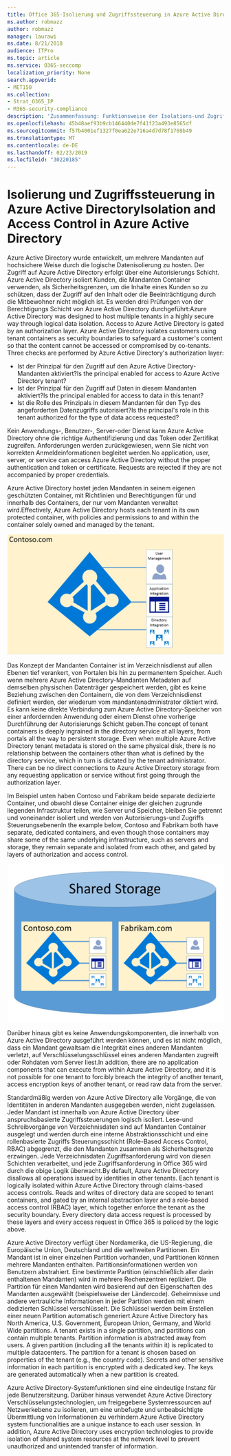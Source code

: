 ```yaml
---
title: Office 365-Isolierung und Zugriffssteuerung in Azure Active Directory
ms.author: robmazz
author: robmazz
manager: laurawi
ms.date: 8/21/2018
audience: ITPro
ms.topic: article
ms.service: O365-seccomp
localization_priority: None
search.appverid:
- MET150
ms.collection:
- Strat_O365_IP
- M365-security-compliance
description: 'Zusammenfassung: Funktionsweise der Isolations-und Zugriffssteuerung in Azure Active Directory.'
ms.openlocfilehash: 45b48aef93b9cb146440de7f41f23a493e8565df
ms.sourcegitcommit: f57b4001ef1327f0ea622e716a4d7d78f1769b49
ms.translationtype: MT
ms.contentlocale: de-DE
ms.lasthandoff: 02/23/2019
ms.locfileid: "30220185"
---
```

# <a name="isolation-and-access-control-in-azure-active-directory"></a><span data-ttu-id="64a31-103">Isolierung und Zugriffssteuerung in Azure Active Directory</span><span class="sxs-lookup"><span data-stu-id="64a31-103">Isolation and Access Control in Azure Active Directory</span></span>

<span data-ttu-id="64a31-p101">Azure Active Directory wurde entwickelt, um mehrere Mandanten auf hochsichere Weise durch die logische Datenisolierung zu hosten. Der Zugriff auf Azure Active Directory erfolgt über eine Autorisierungs Schicht. Azure Active Directory isoliert Kunden, die Mandanten Container verwenden, als Sicherheitsgrenzen, um die Inhalte eines Kunden so zu schützen, dass der Zugriff auf den Inhalt oder die Beeinträchtigung durch die Mitbewohner nicht möglich ist. Es werden drei Prüfungen von der Berechtigungs Schicht von Azure Active Directory durchgeführt:</span><span class="sxs-lookup"><span data-stu-id="64a31-p101">Azure Active Directory was designed to host multiple tenants in a highly secure way through logical data isolation. Access to Azure Active Directory is gated by an authorization layer. Azure Active Directory isolates customers using tenant containers as security boundaries to safeguard a customer's content so that the content cannot be accessed or compromised by co-tenants. Three checks are performed by Azure Active Directory's authorization layer:</span></span>
- <span data-ttu-id="64a31-108">Ist der Prinzipal für den Zugriff auf den Azure Active Directory-Mandanten aktiviert?</span><span class="sxs-lookup"><span data-stu-id="64a31-108">Is the principal enabled for access to Azure Active Directory tenant?</span></span>
- <span data-ttu-id="64a31-109">Ist der Prinzipal für den Zugriff auf Daten in diesem Mandanten aktiviert?</span><span class="sxs-lookup"><span data-stu-id="64a31-109">Is the principal enabled for access to data in this tenant?</span></span>
- <span data-ttu-id="64a31-110">Ist die Rolle des Prinzipals in diesem Mandanten für den Typ des angeforderten Datenzugriffs autorisiert?</span><span class="sxs-lookup"><span data-stu-id="64a31-110">Is the principal's role in this tenant authorized for the type of data access requested?</span></span>

<span data-ttu-id="64a31-p102">Kein Anwendungs-, Benutzer-, Server-oder Dienst kann Azure Active Directory ohne die richtige Authentifizierung und das Token oder Zertifikat zugreifen. Anforderungen werden zurückgewiesen, wenn Sie nicht von korrekten Anmeldeinformationen begleitet werden.</span><span class="sxs-lookup"><span data-stu-id="64a31-p102">No application, user, server, or service can access Azure Active Directory without the proper authentication and token or certificate. Requests are rejected if they are not accompanied by proper credentials.</span></span>

<span data-ttu-id="64a31-113">Azure Active Directory hostet jeden Mandanten in seinem eigenen geschützten Container, mit Richtlinien und Berechtigungen für und innerhalb des Containers, der nur vom Mandanten verwaltet wird.</span><span class="sxs-lookup"><span data-stu-id="64a31-113">Effectively, Azure Active Directory hosts each tenant in its own protected container, with policies and permissions to and within the container solely owned and managed by the tenant.</span></span>
 
![Azure-Container](media/office-365-isolation-azure-container.png)

<span data-ttu-id="64a31-p103">Das Konzept der Mandanten Container ist im Verzeichnisdienst auf allen Ebenen tief verankert, von Portalen bis hin zu permanentem Speicher. Auch wenn mehrere Azure Active Directory-Mandanten Metadaten auf demselben physischen Datenträger gespeichert werden, gibt es keine Beziehung zwischen den Containern, die von dem Verzeichnisdienst definiert werden, der wiederum vom mandantenadministrator diktiert wird. Es kann keine direkte Verbindung zum Azure Active Directory-Speicher von einer anfordernden Anwendung oder einem Dienst ohne vorherige Durchführung der Autorisierungs Schicht geben.</span><span class="sxs-lookup"><span data-stu-id="64a31-p103">The concept of tenant containers is deeply ingrained in the directory service at all layers, from portals all the way to persistent storage. Even when multiple Azure Active Directory tenant metadata is stored on the same physical disk, there is no relationship between the containers other than what is defined by the directory service, which in turn is dictated by the tenant administrator. There can be no direct connections to Azure Active Directory storage from any requesting application or service without first going through the authorization layer.</span></span>

<span data-ttu-id="64a31-118">Im Beispiel unten haben Contoso und Fabrikam beide separate dedizierte Container, und obwohl diese Container einige der gleichen zugrunde liegenden Infrastruktur teilen, wie Server und Speicher, bleiben Sie getrennt und voneinander isoliert und werden von Autorisierungs-und Zugriffs Steuerungsebenen</span><span class="sxs-lookup"><span data-stu-id="64a31-118">In the example below, Contoso and Fabrikam both have separate, dedicated containers, and even though those containers may share some of the same underlying infrastructure, such as servers and storage, they remain separate and isolated from each other, and gated by layers of authorization and access control.</span></span>
 
![Dedizierte Azure-Container](media/office-365-isolation-azure-dedicated-containers.png)

<span data-ttu-id="64a31-120">Darüber hinaus gibt es keine Anwendungskomponenten, die innerhalb von Azure Active Directory ausgeführt werden können, und es ist nicht möglich, dass ein Mandant gewaltsam die Integrität eines anderen Mandanten verletzt, auf Verschlüsselungsschlüssel eines anderen Mandanten zugreift oder Rohdaten vom Server liest.</span><span class="sxs-lookup"><span data-stu-id="64a31-120">In addition, there are no application components that can execute from within Azure Active Directory, and it is not possible for one tenant to forcibly breach the integrity of another tenant, access encryption keys of another tenant, or read raw data from the server.</span></span>

<span data-ttu-id="64a31-p104">Standardmäßig werden von Azure Active Directory alle Vorgänge, die von Identitäten in anderen Mandanten ausgegeben werden, nicht zugelassen. Jeder Mandant ist innerhalb von Azure Active Directory über anspruchsbasierte Zugriffssteuerungen logisch isoliert. Lese-und Schreibvorgänge von Verzeichnisdaten sind auf Mandanten Container ausgelegt und werden durch eine interne Abstraktionsschicht und eine rollenbasierte Zugriffs Steuerungsschicht (Role-Based Access Control, RBAC) abgegrenzt, die den Mandanten zusammen als Sicherheitsgrenze erzwingen. Jede Verzeichnisdaten Zugriffsanforderung wird von diesen Schichten verarbeitet, und jede Zugriffsanforderung in Office 365 wird durch die obige Logik überwacht.</span><span class="sxs-lookup"><span data-stu-id="64a31-p104">By default, Azure Active Directory disallows all operations issued by identities in other tenants. Each tenant is logically isolated within Azure Active Directory through claims-based access controls. Reads and writes of directory data are scoped to tenant containers, and gated by an internal abstraction layer and a role-based access control (RBAC) layer, which together enforce the tenant as the security boundary. Every directory data access request is processed by these layers and every access request in Office 365 is policed by the logic above.</span></span>

<span data-ttu-id="64a31-p105">Azure Active Directory verfügt über Nordamerika, die US-Regierung, die Europäische Union, Deutschland und die weltweiten Partitionen. Ein Mandant ist in einer einzelnen Partition vorhanden, und Partitionen können mehrere Mandanten enthalten. Partitionsinformationen werden von Benutzern abstrahiert. Eine bestimmte Partition (einschließlich aller darin enthaltenen Mandanten) wird in mehrere Rechenzentren repliziert. Die Partition für einen Mandanten wird basierend auf den Eigenschaften des Mandanten ausgewählt (beispielsweise der Ländercode). Geheimnisse und andere vertrauliche Informationen in jeder Partition werden mit einem dedizierten Schlüssel verschlüsselt. Die Schlüssel werden beim Erstellen einer neuen Partition automatisch generiert.</span><span class="sxs-lookup"><span data-stu-id="64a31-p105">Azure Active Directory has North America, U.S. Government, European Union, Germany, and World Wide partitions. A tenant exists in a single partition, and partitions can contain multiple tenants. Partition information is abstracted away from users. A given partition (including all the tenants within it) is replicated to multiple datacenters. The partition for a tenant is chosen based on properties of the tenant (e.g., the country code). Secrets and other sensitive information in each partition is encrypted with a dedicated key. The keys are generated automatically when a new partition is created.</span></span>

<span data-ttu-id="64a31-p106">Azure Active Directory-Systemfunktionen sind eine eindeutige Instanz für jede Benutzersitzung. Darüber hinaus verwendet Azure Active Directory Verschlüsselungstechnologien, um freigegebene Systemressourcen auf Netzwerkebene zu isolieren, um eine unbefugte und unbeabsichtigte Übermittlung von Informationen zu verhindern.</span><span class="sxs-lookup"><span data-stu-id="64a31-p106">Azure Active Directory system functionalities are a unique instance to each user session. In addition, Azure Active Directory uses encryption technologies to provide isolation of shared system resources at the network level to prevent unauthorized and unintended transfer of information.</span></span>
